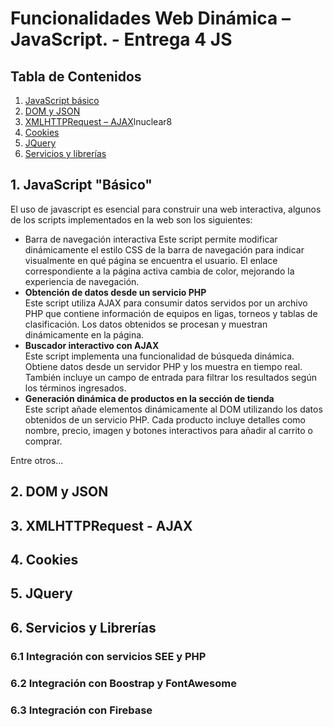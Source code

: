 # Funcionalidades Web Dinámica – JavaScript.  - Entrega 4 JS

## **Tabla de Contenidos**
1. [JavaScript básico](#js)
2. [DOM y JSON](#dom-json)
3. [XMLHTTPRequest – AJAX](#xmlhttprequest-ajax)lnuclear8
4. [Cookies](#cookies)
5. [JQuery](#jquery)
6. [Servicios y librerías](#servicios-librerias)


## 1. JavaScript "Básico"

El uso de javascript es esencial para construir una web interactiva, algunos de los scripts implementados en la web son los siguientes:

- Barra de navegación interactiva
	Este script permite modificar dinámicamente el estilo CSS de la barra de navegación para indicar visualmente en qué página se encuentra el usuario. El enlace correspondiente a la página activa cambia de color, mejorando la experiencia de navegación.
- **Obtención de datos desde un servicio PHP**  
	Este script utiliza AJAX para consumir datos servidos por un archivo PHP que contiene información de equipos en ligas, torneos y tablas de clasificación. Los datos obtenidos se procesan y muestran dinámicamente en la página.
- **Buscador interactivo con AJAX**  
	Este script implementa una funcionalidad de búsqueda dinámica. Obtiene datos desde un servidor PHP y los muestra en tiempo real. También incluye un campo de entrada para filtrar los resultados según los términos ingresados. 
- **Generación dinámica de productos en la sección de tienda**  
	Este script añade elementos dinámicamente al DOM utilizando los datos obtenidos de un servicio PHP. Cada producto incluye detalles como nombre, precio, imagen y botones interactivos para añadir al carrito o comprar.

Entre otros...

## 2. DOM y JSON

## 3. XMLHTTPRequest - AJAX

## 4. Cookies

## 5. JQuery

## 6. Servicios y Librerías

### 6.1 Integración con servicios SEE y PHP
### 6.2 Integración con Boostrap y FontAwesome
### 6.3 Integración con Firebase
